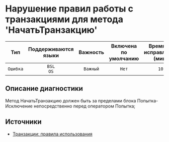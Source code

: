 # Нарушение правил работы с транзакциями для метода 'НачатьТранзакцию'

| Тип | Поддерживаются<br/>языки | Важность | Включена<br/>по умолчанию | Время на<br/>исправление (мин) | Тэги |
| :-: | :-: | :-: | :-: | :-: | :-: |
| `Ошибка` | `BSL`<br/>`OS` | `Важный` | `Нет` | `10` | `standard` |

<!-- Блоки выше заполняются автоматически, не трогать -->
## Описание диагностики

Метод НачатьТранзакцию должен быть за пределами блока Попытка-Исключение непосредственно перед оператором Попытка;

## Источники

+ [Транзакции: правила использования](https://its.1c.ru/db/v8std/content/783/hdoc/_top/)
